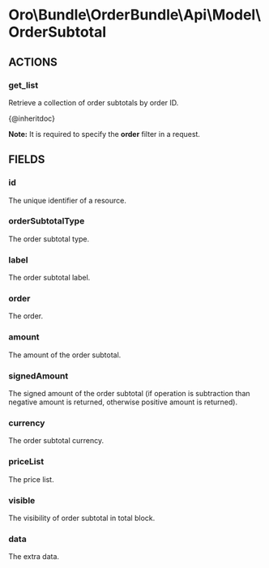 # Oro\Bundle\OrderBundle\Api\Model\OrderSubtotal

## ACTIONS

### get_list

Retrieve a collection of order subtotals by order ID.

{@inheritdoc}

**Note:** It is required to specify the **order** filter in a request.

## FIELDS

### id

The unique identifier of a resource.

### orderSubtotalType

The order subtotal type.

### label

The order subtotal label.

### order

The order.

### amount

The amount of the order subtotal.

### signedAmount

The signed amount of the order subtotal (if operation is subtraction than negative amount is returned, otherwise positive amount is returned).

### currency

The order subtotal currency.

### priceList

The price list.

### visible

The visibility of order subtotal in total block.

### data

The extra data.
